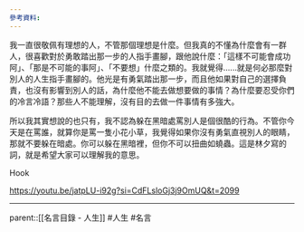 ```yaml
---
參考資料:
---
```

我一直很敬佩有理想的人，不管那個理想是什麼。但我真的不懂為什麼會有一群人，很喜歡對於勇敢踏出那一步的人指手畫腳，跟他說什麼：「這樣不可能會成功阿」、「那是不可能的事阿」、「不要想」什麼之類的。我就覺得......就是何必那麼對別人的人生指手畫腳的。他光是有勇氣踏出那一步，而且他如果對自己的選擇負責，也沒有影響到別人的話，為什麼他不能去做想要做的事情？為什麼要忍受你們的冷言冷語？那些人不能理解，沒有目的去做一件事情有多強大。

所以我其實想說的也只有，我不認為躲在黑暗處罵別人是個很酷的行為。不管你今天是在罵誰，就算你是罵一隻小花小草，我覺得如果你沒有勇氣直視別人的眼睛，那就不要躲在暗處。你可以躲在黑暗裡，但你不可以扭曲如蟯蟲。這是林夕寫的詞，就是希望大家可以理解我的意思。

Hook

https://youtu.be/jatpLU-i92g?si=CdFLsloGj3j9OmUQ&t=2099
- - -
parent::[[名言目錄 - 人生]]
#人生 #名言 